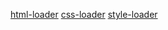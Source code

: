 

[html-loader](https://github.com/webpack/html-loader)
[css-loader](https://github.com/webpack/css-loader)
[style-loader](https://github.com/webpack/style-loader)